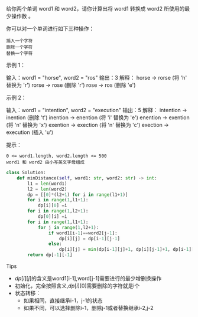 给你两个单词 word1 和 word2，请你计算出将 word1 转换成 word2 所使用的最少操作数 。

你可以对一个单词进行如下三种操作：

    插入一个字符
    删除一个字符
    替换一个字符

 


示例 1：

输入：word1 = "horse", word2 = "ros"
输出：3
解释：
horse -> rorse (将 'h' 替换为 'r')
rorse -> rose (删除 'r')
rose -> ros (删除 'e')

示例 2：

输入：word1 = "intention", word2 = "execution"
输出：5
解释：
intention -> inention (删除 't')
inention -> enention (将 'i' 替换为 'e')
enention -> exention (将 'n' 替换为 'x')
exention -> exection (将 'n' 替换为 'c')
exection -> execution (插入 'u')

 

提示：

    0 <= word1.length, word2.length <= 500
    word1 和 word2 由小写英文字母组成



```python
class Solution:
    def minDistance(self, word1: str, word2: str) -> int:
        l1 = len(word1)
        l2 = len(word2)
        dp = [[0]*(l2+1) for i in range(l1+1)]
        for i in range(1,l1+1):
            dp[i][0] =i 
        for i in range(1,l2+1):
            dp[0][i] =i
        for i in range(1,l1+1):
            for j in range(1,l2+1):
                if word1[i-1]==word2[j-1]:
                    dp[i][j] = dp[i-1][j-1]
                else:
                    dp[i][j] = min(dp[i-1][j]+1, dp[i][j-1]+1, dp[i-1][j-1]+1)
        return dp[-1][-1]  
```



Tips

- $dp[i][j]$的含义是word1[i-1],word[j-1]需要进行的最少增删换操作
- 初始化，完全按照含义,$dp[i][0]$需要删除的字符就是i个
- 状态转移：
  - 如果相同，直接继承i-1，j-1的状态
  - 如果不同，可以选择删除i-1，删除j-1或者替换继承i-2,j-2